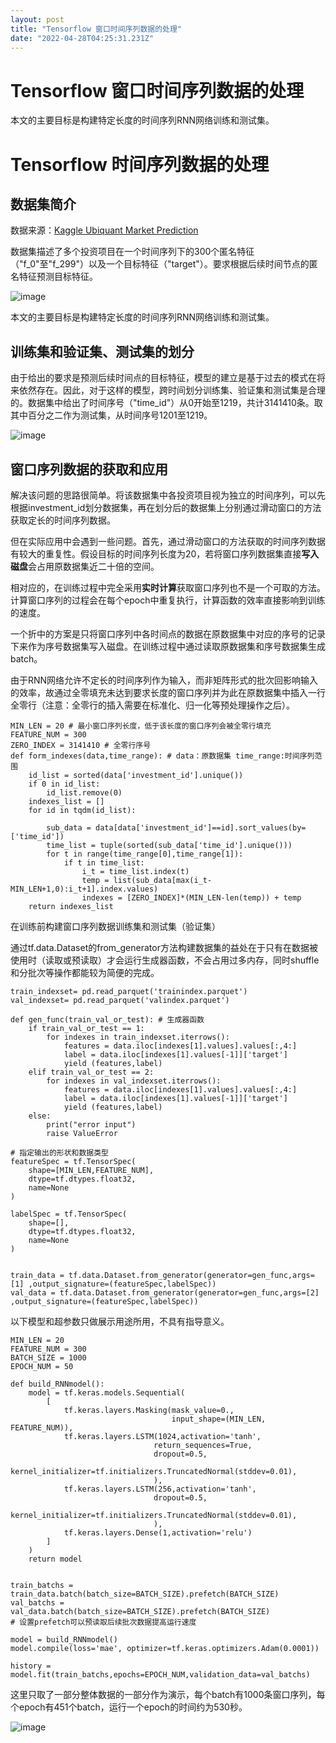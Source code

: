 ```yaml
---
layout: post
title: "Tensorflow 窗口时间序列数据的处理"
date: "2022-04-28T04:25:31.231Z"
---
```

Tensorflow 窗口时间序列数据的处理
======================

本文的主要目标是构建特定长度的时间序列RNN网络训练和测试集。

Tensorflow 时间序列数据的处理
====================

数据集简介
-----

数据来源：[Kaggle Ubiquant Market Prediction](https://www.kaggle.com/competitions/ubiquant-market-prediction/data)

数据集描述了多个投资项目在一个时间序列下的300个匿名特征（"f\_0"至"f\_299"）以及一个目标特征（"target"）。要求根据后续时间节点的匿名特征预测目标特征。

![image](https://img2022.cnblogs.com/blog/2468713/202204/2468713-20220428112629319-1036879771.png)

本文的主要目标是构建特定长度的时间序列RNN网络训练和测试集。

训练集和验证集、测试集的划分
--------------

由于给出的要求是预测后续时间点的目标特征，模型的建立是基于过去的模式在将来依然存在。因此，对于这样的模型，跨时间划分训练集、验证集和测试集是合理的。数据集中给出了时间序号（"time\_id"）从0开始至1219，共计3141410条。取其中百分之二作为测试集，从时间序号1201至1219。

![image](https://img2022.cnblogs.com/blog/2468713/202204/2468713-20220428112654159-2061178872.png)

窗口序列数据的获取和应用
------------

解决该问题的思路很简单。将该数据集中各投资项目视为独立的时间序列，可以先根据investment\_id划分数据集，再在划分后的数据集上分别通过滑动窗口的方法获取定长的时间序列数据。

但在实际应用中会遇到一些问题。首先，通过滑动窗口的方法获取的时间序列数据有较大的重复性。假设目标的时间序列长度为20，若将窗口序列数据集直接**写入磁盘**会占用原数据集近二十倍的空间。

相对应的，在训练过程中完全采用**实时计算**获取窗口序列也不是一个可取的方法。计算窗口序列的过程会在每个epoch中重复执行，计算函数的效率直接影响到训练的速度。

一个折中的方案是只将窗口序列中各时间点的数据在原数据集中对应的序号的记录下来作为序号数据集写入磁盘。在训练过程中通过读取原数据集和序号数据集生成batch。

由于RNN网络允许不定长的时间序列作为输入，而非矩阵形式的批次回影响输入的效率，故通过全零填充未达到要求长度的窗口序列并为此在原数据集中插入一行全零行（注意：全零行的插入需要在标准化、归一化等预处理操作之后）。

    MIN_LEN = 20 # 最小窗口序列长度，低于该长度的窗口序列会被全零行填充
    FEATURE_NUM = 300
    ZERO_INDEX = 3141410 # 全零行序号
    def form_indexes(data,time_range): # data：原数据集 time_range:时间序列范围
        id_list = sorted(data['investment_id'].unique())
        if 0 in id_list:
            id_list.remove(0)
        indexes_list = []
        for id in tqdm(id_list):
            
            sub_data = data[data['investment_id']==id].sort_values(by=['time_id'])
            time_list = tuple(sorted(sub_data['time_id'].unique()))
            for t in range(time_range[0],time_range[1]):
                if t in time_list:
                    i_t = time_list.index(t)
                    temp = list(sub_data[max(i_t-MIN_LEN+1,0):i_t+1].index.values)
                    indexes = [ZERO_INDEX]*(MIN_LEN-len(temp)) + temp
        return indexes_list
    

在训练前构建窗口序列数据训练集和测试集（验证集）

通过tf.data.Dataset的from\_generator方法构建数据集的益处在于只有在数据被使用时（读取或预读取）才会运行生成器函数，不会占用过多内存，同时shuffle和分批次等操作都能较为简便的完成。

    train_indexset= pd.read_parquet('trainindex.parquet')
    val_indexset= pd.read_parquet('valindex.parquet')
    
    def gen_func(train_val_or_test): # 生成器函数
        if train_val_or_test == 1:
            for indexes in train_indexset.iterrows():
                features = data.iloc[indexes[1].values].values[:,4:]
                label = data.iloc[indexes[1].values[-1]]['target']
                yield (features,label)
        elif train_val_or_test == 2:
            for indexes in val_indexset.iterrows():
                features = data.iloc[indexes[1].values].values[:,4:]
                label = data.iloc[indexes[1].values[-1]]['target']
                yield (features,label)
        else:
            print("error input")
            raise ValueError
    
    # 指定输出的形状和数据类型
    featureSpec = tf.TensorSpec(
        shape=[MIN_LEN,FEATURE_NUM],
        dtype=tf.dtypes.float32,
        name=None
    )
    
    labelSpec = tf.TensorSpec(
        shape=[],
        dtype=tf.dtypes.float32,
        name=None
    )
    
    
    train_data = tf.data.Dataset.from_generator(generator=gen_func,args=[1] ,output_signature=(featureSpec,labelSpec))
    val_data = tf.data.Dataset.from_generator(generator=gen_func,args=[2] ,output_signature=(featureSpec,labelSpec))
    

以下模型和超参数只做展示用途所用，不具有指导意义。

    MIN_LEN = 20
    FEATURE_NUM = 300
    BATCH_SIZE = 1000
    EPOCH_NUM = 50 
    
    def build_RNNmodel():
        model = tf.keras.models.Sequential(
            [
                tf.keras.layers.Masking(mask_value=0.,
                                        input_shape=(MIN_LEN, FEATURE_NUM)),
                tf.keras.layers.LSTM(1024,activation='tanh',
                                    return_sequences=True,
                                    dropout=0.5,
                                    kernel_initializer=tf.initializers.TruncatedNormal(stddev=0.01),
                                    ),
                tf.keras.layers.LSTM(256,activation='tanh',
                                    dropout=0.5,
                                    kernel_initializer=tf.initializers.TruncatedNormal(stddev=0.01),
                                    ),
                tf.keras.layers.Dense(1,activation='relu')
            ]
        )
        return model
    

    train_batchs = train_data.batch(batch_size=BATCH_SIZE).prefetch(BATCH_SIZE)
    val_batchs = val_data.batch(batch_size=BATCH_SIZE).prefetch(BATCH_SIZE)
    # 设置prefetch可以预读取后续批次数据提高运行速度
    
    model = build_RNNmodel()
    model.compile(loss='mae', optimizer=tf.keras.optimizers.Adam(0.0001))
    
    history = model.fit(train_batchs,epochs=EPOCH_NUM,validation_data=val_batchs)
    

这里只取了一部分整体数据的一部分作为演示，每个batch有1000条窗口序列，每个epoch有451个batch，运行一个epoch的时间约为530秒。

![image](https://img2022.cnblogs.com/blog/2468713/202204/2468713-20220428112731283-1569572864.png)